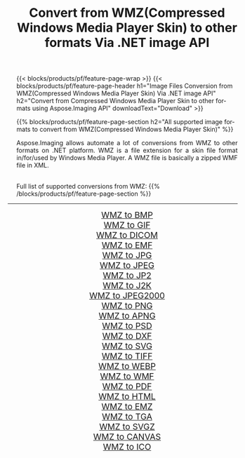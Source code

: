 ﻿---
title: Convert from WMZ(Compressed Windows Media Player Skin) to other formats Via .NET image API 
weight: 3920
url: /net/conversion/from/wmz/ 
lang: en
langdirlevel: 2
locales: zh-hans,ja,it,ru,de,es,fr,nl,id,lt,pl,pt,vi,tr,ko,zh-hant,ar,hi,th,sv,cs,uk,he
description: Using Aspose.Imaging for .NET you can easily convert from WMZ(Compressed Windows Media Player Skin) to other formats
---

{{< blocks/products/pf/feature-page-wrap >}}
{{< blocks/products/pf/feature-page-header h1="Image Files Conversion from WMZ(Compressed Windows Media Player Skin) Via .NET image API" h2="Convert from Compressed Windows Media Player Skin to other formats using Aspose.Imaging API" downloadText="Download" >}}


{{% blocks/products/pf/feature-page-section  h2="All supported image formats to convert from WMZ(Compressed Windows Media Player Skin)" %}}
<p align=justify>Aspose.Imaging allows automate a lot of conversions from WMZ to other formats on .NET platform. WMZ is a file extension for a skin file format in/for/used by Windows Media Player. A WMZ file is basically a zipped WMF file in XML.</p>
<br/>
Full list of supported conversions from WMZ:
{{% /blocks/products/pf/feature-page-section %}}
<div class="container-fluid productfamilypage bg-gray">
    <div class="convertypes bg-gray agp-content section">
        <div class="container">
		<hr style="margin-left:-20px;"/>
		<div class="row other-converters" style="gap: 10px;font-size: 19px;text-align:center;">
		    <div class='col-md-2 other-converter remove-lp remove-rp'><a href="/imaging/net/conversion/wmz-to-bmp/" style="padding:15px;">WMZ to BMP</a></div><div class='col-md-2 other-converter remove-lp remove-rp'><a href="/imaging/net/conversion/wmz-to-gif/" style="padding:15px;">WMZ to GIF</a></div><div class='col-md-2 other-converter remove-lp remove-rp'><a href="/imaging/net/conversion/wmz-to-dicom/" style="padding:15px;">WMZ to DICOM</a></div><div class='col-md-2 other-converter remove-lp remove-rp'><a href="/imaging/net/conversion/wmz-to-emf/" style="padding:15px;">WMZ to EMF</a></div><div class='col-md-2 other-converter remove-lp remove-rp'><a href="/imaging/net/conversion/wmz-to-jpg/" style="padding:15px;">WMZ to JPG</a></div><div class='col-md-2 other-converter remove-lp remove-rp'><a href="/imaging/net/conversion/wmz-to-jpeg/" style="padding:15px;">WMZ to JPEG</a></div><div class='col-md-2 other-converter remove-lp remove-rp'><a href="/imaging/net/conversion/wmz-to-jp2/" style="padding:15px;">WMZ to JP2</a></div><div class='col-md-2 other-converter remove-lp remove-rp'><a href="/imaging/net/conversion/wmz-to-j2k/" style="padding:15px;">WMZ to J2K</a></div><div class='col-md-2 other-converter remove-lp remove-rp'><a href="/imaging/net/conversion/wmz-to-jpeg2000/" style="padding:15px;">WMZ to JPEG2000</a></div><div class='col-md-2 other-converter remove-lp remove-rp'><a href="/imaging/net/conversion/wmz-to-png/" style="padding:15px;">WMZ to PNG</a></div><div class='col-md-2 other-converter remove-lp remove-rp'><a href="/imaging/net/conversion/wmz-to-apng/" style="padding:15px;">WMZ to APNG</a></div><div class='col-md-2 other-converter remove-lp remove-rp'><a href="/imaging/net/conversion/wmz-to-psd/" style="padding:15px;">WMZ to PSD</a></div><div class='col-md-2 other-converter remove-lp remove-rp'><a href="/imaging/net/conversion/wmz-to-dxf/" style="padding:15px;">WMZ to DXF</a></div><div class='col-md-2 other-converter remove-lp remove-rp'><a href="/imaging/net/conversion/wmz-to-svg/" style="padding:15px;">WMZ to SVG</a></div><div class='col-md-2 other-converter remove-lp remove-rp'><a href="/imaging/net/conversion/wmz-to-tiff/" style="padding:15px;">WMZ to TIFF</a></div><div class='col-md-2 other-converter remove-lp remove-rp'><a href="/imaging/net/conversion/wmz-to-webp/" style="padding:15px;">WMZ to WEBP</a></div><div class='col-md-2 other-converter remove-lp remove-rp'><a href="/imaging/net/conversion/wmz-to-wmf/" style="padding:15px;">WMZ to WMF</a></div><div class='col-md-2 other-converter remove-lp remove-rp'><a href="/imaging/net/conversion/wmz-to-pdf/" style="padding:15px;">WMZ to PDF</a></div><div class='col-md-2 other-converter remove-lp remove-rp'><a href="/imaging/net/conversion/wmz-to-html/" style="padding:15px;">WMZ to HTML</a></div><div class='col-md-2 other-converter remove-lp remove-rp'><a href="/imaging/net/conversion/wmz-to-emz/" style="padding:15px;">WMZ to EMZ</a></div><div class='col-md-2 other-converter remove-lp remove-rp'><a href="/imaging/net/conversion/wmz-to-tga/" style="padding:15px;">WMZ to TGA</a></div><div class='col-md-2 other-converter remove-lp remove-rp'><a href="/imaging/net/conversion/wmz-to-svgz/" style="padding:15px;">WMZ to SVGZ</a></div><div class='col-md-2 other-converter remove-lp remove-rp'><a href="/imaging/net/conversion/wmz-to-canvas/" style="padding:15px;">WMZ to CANVAS</a></div><div class='col-md-2 other-converter remove-lp remove-rp'><a href="/imaging/net/conversion/wmz-to-ico/" style="padding:15px;">WMZ to ICO</a></div>
                </div>
        </div>
    </div>
</div>
<br/>

